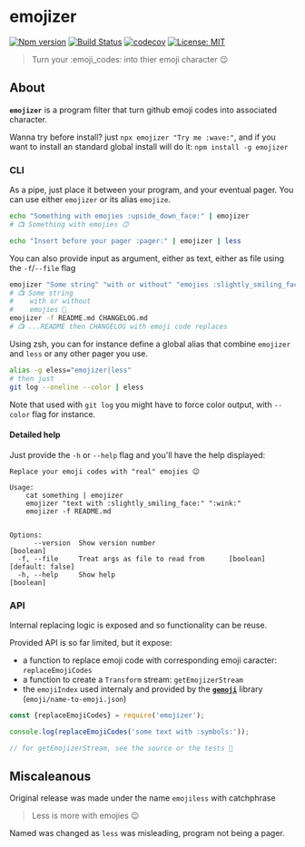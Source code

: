# emojizer

[![Npm version](https://img.shields.io/npm/v/emojizer.svg)](https://www.npmjs.com/package/emojizer)
[![Build Status](https://github.com/AdrieanKhisbe/emojizer/actions/workflows/ci.yml/badge.svg)](https://github.com/AdrieanKhisbe/emojizer/actions)
[![codecov](https://codecov.io/gh/AdrieanKhisbe/emojizer/branch/master/graph/badge.svg)](https://codecov.io/gh/AdrieanKhisbe/emojizer)
[![License: MIT](https://img.shields.io/badge/License-MIT-blue.svg)](https://opensource.org/licenses/MIT)

> Turn your :emoji_codes: into thier emoji character :wink:

## About
**`emojizer`** is a program filter that turn github emoji codes into associated character.

Wanna try before install? just `npx emojizer "Try me :wave:"`,
and if you want to install an standard global install will do it: `npm install -g emojizer`

### CLI

As a pipe, just place it between your program, and your eventual pager.
You can use either `emojizer` or its alias `emojize`.

```bash
echo "Something with emojies :upside_down_face:" | emojizer
# 📺 Something with emojies 🙃

echo "Insert before your pager :pager:" | emojizer | less
```

You can also provide input as argument, either as text, either as file using the `-f`/`--file` flag

```bash
emojizer "Some string" "with or without" "emojies :slightly_smiling_face:"
# 📺 Some string
#    with or without
#    emojies 🙂
emojizer -f README.md CHANGELOG.md
# 📺 ...README then CHANGELOG with emoji code replaces
```

Using zsh, you can for instance define a global alias that combine `emojizer` and `less` or any other pager you use.
```bash
alias -g eless="emojizer|less"
# then just
git log --oneline --color | eless
```

Note that used with `git log` you might have to force color output, with `--color` flag for instance.

#### Detailed help
Just provide the `-h` or `--help` flag and you'll have the help displayed:

```
Replace your emoji codes with "real" emojies 😉

Usage:
    cat something | emojizer
    emojizer "text with :slightly_smiling_face:" ":wink:"
    emojizer -f README.md


Options:
      --version  Show version number                                   [boolean]
  -f, --file     Treat args as file to read from      [boolean] [default: false]
  -h, --help     Show help                                             [boolean]
```

### API
Internal replacing logic is exposed and so functionality can be reuse.

Provided API is so far limited, but it expose:
- a function to replace emoji code with corresponding emoji caracter: `replaceEmojiCodes`
- a function to create a `Transform` stream: `getEmojizerStream`
- the `emojiIndex` used internaly and provided by the **[`gemoji`](https://github.com/wooorm/gemoji)** library (`emoji/name-to-emoji.json`)

```js
const {replaceEmojiCodes} = require('emojizer');

console.log(replaceEmojiCodes('some text with :symbols:'));

// for getEmojizerStream, see the source or the tests 📃
```

## Miscaleanous

Original release was made under the name `emojiless` with catchphrase
> Less is more with emojies :wink:

Named was changed as `less` was misleading, program not being a pager.
